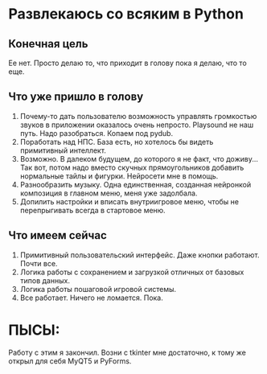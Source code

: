 # Развлекаюсь со всяким в Python

## Конечная цель
Ее нет. Просто делаю то, что приходит в голову пока я делаю, что то еще.

## Что уже пришло в голову
1. Почему-то дать пользователю возможность управлять громкостью звуков в приложении оказалось очень непросто. Рlaysound не наш путь. Надо разобраться. Копаем под pydub.
2. Поработать над НПС. База есть, но хотелось бы видеть примитивный интеллект.
3. Возможно. В далеком будущем, до которого я не факт, что доживу... Так вот, потом надо вместо скучных прямоугольников добавить нормальные тайлы и фигурки. Нейросети мне в помощь.
4. Разнообразить музыку. Одна единственная, созданная нейронкой композиция в главном меню, меня уже задолбала.
5. Допилить настройки и вписать внутриигровое меню, чтобы не перепрыгивать всегда в стартовое меню.
## Что имеем сейчас
1. Примитивный пользовательский интерфейс. Даже кнопки работают. Почти все.
2. Логика работы с сохранением и загрузкой отличных от базовых типов данных.
3. Логика работы пошаговой игровой системы.
4. Все работает. Ничего не ломается. Пока.

# ПЫСЫ: 
Работу с этим я закончил. Возни с tkinter мне достаточно, к тому же открыл для себя MyQT5 и PyForms.
